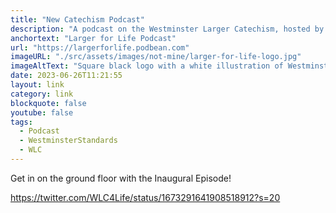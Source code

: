 ```yaml
---
title: "New Catechism Podcast"
description: "A podcast on the Westminster Larger Catechism, hosted by PCA Teaching Elders (Ministers) Matt Adams, Derrick Brite, Nick Bullock, Sean Morris, and Stephen Spinnenweber."
anchortext: "Larger for Life Podcast"
url: "https://largerforlife.podbean.com"
imageURL: "./src/assets/images/not-mine/larger-for-life-logo.jpg"
imageAltText: "Square black logo with a white illustration of Westminster Abbey and the words Larger for Life"
date: 2023-06-26T11:21:55
layout: link
category: link
blockquote: false
youtube: false
tags:
  - Podcast
  - WestminsterStandards
  - WLC
---
```


Get in on the ground floor with the Inaugural Episode!

https://twitter.com/WLC4Life/status/1673291641908518912?s=20